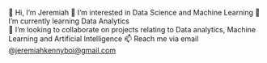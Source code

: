 👋 Hi, I’m Jeremiah 
👀 I’m interested in Data Science and Machine Learning 
🌱 I’m currently learning Data Analytics  
💞️ I’m looking to collaborate on projects relating to Data analytics, Machine Learning and Artificial Intelligence 
📫 Reach me via email @jeremiahkennyboi@gmail.com
<!---
Jeremiahwrites/Jeremiahwrites is a ✨ special ✨ repository because its `README.md` (this file) appears on your GitHub profile.
You can click the Preview link to take a look at your changes.
--->
